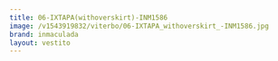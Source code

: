 ```yaml
---
title: 06-IXTAPA(withoverskirt)-INM1586
image: /v1543919832/viterbo/06-IXTAPA_withoverskirt_-INM1586.jpg
brand: inmaculada
layout: vestito
---
```

